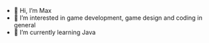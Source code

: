 - 👋 Hi, I’m Max
- 👀 I’m interested in game development, game design and coding in general
- 🌱 I’m currently learning Java

<!---
MaxFerres/MaxFerres is a ✨ special ✨ repository because its `README.md` (this file) appears on your GitHub profile.
You can click the Preview link to take a look at your changes.
--->
